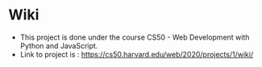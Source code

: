 # Wiki

- This project is done under the course CS50 - Web Development with Python and JavaScript.
- Link to project is : https://cs50.harvard.edu/web/2020/projects/1/wiki/
